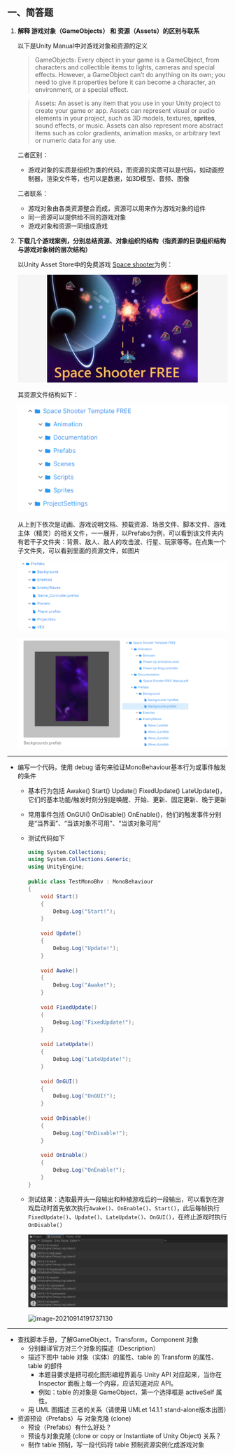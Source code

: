 ## 一、简答题

1. **解释 游戏对象（GameObjects） 和 资源（Assets）的区别与联系**

   以下是Unity Manual中对游戏对象和资源的定义

   > GameObjects: Every object in your game is a GameObject, from characters and collectible items to lights, cameras and special effects. However, a GameObject can’t do anything on its own; you need to give it properties before it can become a character, an environment, or a special effect.

   > Assets: An asset is any item that you use in your Unity project to create your game or app. Assets can represent visual or audio elements in your project, such as 3D models, textures, **sprites**, sound effects, or music. Assets can also represent more abstract items such as color gradients, animation masks, or arbitrary text or numeric data for any use.

   二者区别：

   * 游戏对象的实质是组织为类的代码，而资源的实质可以是代码，如动画控制器，渲染文件等，也可以是数据，如3D模型、音频、图像

   二者联系：

   * 游戏对象由各类资源整合而成，资源可以用来作为游戏对象的组件
   * 同一资源可以提供给不同的游戏对象 
   * 游戏对象和资源一同组成游戏

2. **下载几个游戏案例，分别总结资源、对象组织的结构（指资源的目录组织结构与游戏对象树的层次结构）**

   以Unity Asset Store中的免费游戏 [Space shooter](https://assetstore.unity.com/packages/templates/packs/space-shooter-free-107260#content)为例：

   ![image-20210914110407413](image/spaceshooter.png)

   其资源文件结构如下：

   ![image-20210914110633127](image/ssstructure.png)

   从上到下依次是动画、游戏说明文档、预载资源、场景文件、脚本文件、游戏主体（精灵）的相关文件，一一展开，以Prefabs为例，可以看到该文件夹内有若干子文件夹：背景、敌人、敌人的攻击波、行星、玩家等等。在点集一个子文件夹，可以看到里面的资源文件，如图片

   ![image-20210914112623149](image/sssubsturcture.png)

   ![image-20210914112815879](image/sssubsubs.png)

---

- 编写一个代码，使用 debug 语句来验证MonoBehaviour基本行为或事件触发的条件

  - 基本行为包括 Awake() Start() Update() FixedUpdate() LateUpdate()，它们的基本功能/触发时刻分别是唤醒、开始、更新、固定更新、晚于更新

  - 常用事件包括 OnGUI() OnDisable() OnEnable()，他们的触发事件分别是“当界面”、“当该对象不可用”、“当该对象可用”

  - 测试代码如下

    ``` c#
    using System.Collections;
    using System.Collections.Generic;
    using UnityEngine;
    
    public class TestMonoBhv : MonoBehaviour
    {
        void Start()
        {
            Debug.Log("Start!");
        }
    
        void Update()
        {
            Debug.Log("Update!");
        }
    
        void Awake()
        {
            Debug.Log("Awake!");
        }
    
        void FixedUpdate()
        {
            Debug.Log("FixedUpdate!");
        }
    
        void LateUpdate()
        {
            Debug.Log("LateUpdate!");
        }
    
        void OnGUI()
        {
            Debug.Log("OnGUI!");
        }
    
        void OnDisable()
        {
            Debug.Log("OnDisable!");
        }
    
        void OnEnable()
        {
            Debug.Log("OnEnable!");
        }
    }
    ```

  - 测试结果：选取最开头一段输出和种植游戏后的一段输出，可以看到在游戏启动时首先依次执行`Awake()`、`OnEnable()`、`Start()`，此后每帧执行`FixedUpdate()`、`Update()`、`LateUpdate()`、`OnGUI()`，在终止游戏时执行`OnDisable()`

    ![image-20210914191209365](image/monobehavior.png)

    ![image-20210914191737130](../../../AppData/Roaming/Typora/typora-user-images/image-20210914191737130.png)

---



- 查找脚本手册，了解GameObject，Transform，Component 对象
  - 分别翻译官方对三个对象的描述（Description）
  - 描述下图中 table 对象（实体）的属性、table 的 Transform 的属性、 table 的部件
    - 本题目要求是把可视化图形编程界面与 Unity API 对应起来，当你在 Inspector 面板上每一个内容，应该知道对应 API。
    - 例如：table 的对象是 GameObject，第一个选择框是 activeSelf 属性。
  - 用 UML 图描述 三者的关系（请使用 UMLet 14.1.1 stand-alone版本出图）
- 资源预设（Prefabs）与 对象克隆 (clone)
  - 预设（Prefabs）有什么好处？
  - 预设与对象克隆 (clone or copy or Instantiate of Unity Object) 关系？
  - 制作 table 预制，写一段代码将 table 预制资源实例化成游戏对象